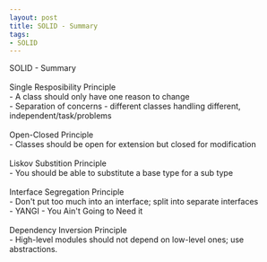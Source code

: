 ```yaml
---
layout: post
title: SOLID - Summary
tags:
- SOLID
---
```

SOLID - Summary
<br/>
<br/>Single Resposibility Principle
<br/> - A class should only have one reason to change
<br/> - Separation of concerns - different classes handling different, independent/task/problems
<br/>
<br/>Open-Closed Principle
<br/> - Classes should be open for extension but closed for modification
<br/>
<br/>Liskov Substition Principle
<br/> - You should be able to substitute a base type for a sub type
<br/>
<br/>Interface Segregation Principle
<br/> - Don't put too much into an interface; split into separate interfaces
<br/> - YANGI - You Ain't Going to Need it
<br/>
<br/>Dependency Inversion Principle
<br/> - High-level modules should not depend on low-level  ones; use abstractions.
<br/>